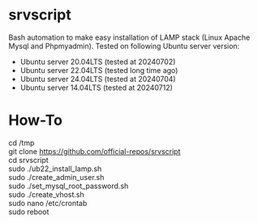 # srvscript
Bash automation to make easy installation of LAMP stack (Linux Apache Mysql and Phpmyadmin).
Tested on following Ubuntu server version:
- Ubuntu server 20.04LTS (tested at 20240702)
- Ubuntu server 22.04LTS (tested long time ago)
- Ubuntu server 24.04LTS (tested at 20240704)
- Ubuntu server 14.04LTS (tested at 20240712)

# How-To
cd /tmp \
git clone https://github.com/official-repos/srvscript \
cd srvscript \
sudo ./ub22_install_lamp.sh \
sudo ./create_admin_user.sh \
sudo ./set_mysql_root_password.sh \
sudo ./create_vhost.sh \
sudo nano /etc/crontab \
sudo reboot 



